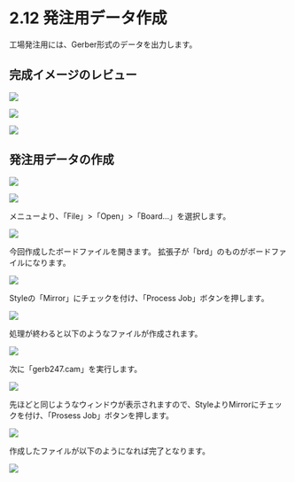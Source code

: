 # 2.12 発注用データ作成

工場発注用には、Gerber形式のデータを出力します。

## 完成イメージのレビュー

![](./img/pcb001.png)

![](./img/pcb002.png)

![](./img/pcb003.png)

## 発注用データの作成

![](./img/pcb004.png)

![](./img/pcb005.png)


メニューより、「File」>「Open」>「Board…」を選択します。

![](circuit2-11-04.jpg)



今回作成したボードファイルを開きます。
拡張子が「brd」のものがボードファイルになります。

![](circuit2-11-05.jpg)



Styleの「Mirror」にチェックを付け、「Process Job」ボタンを押します。

![](circuit2-11-06.jpg)



処理が終わると以下のようなファイルが作成されます。

![](circuit2-11-07.jpg)



次に「gerb247.cam」を実行します。

![](circuit2-11-08.jpg)



先ほどと同じようなウィンドウが表示されますので、StyleよりMirrorにチェックを付け、「Prosess Job」ボタンを押します。

![](circuit2-11-09.jpg)



作成したファイルが以下のようになれば完了となります。

![](circuit2-11-10.jpg)


